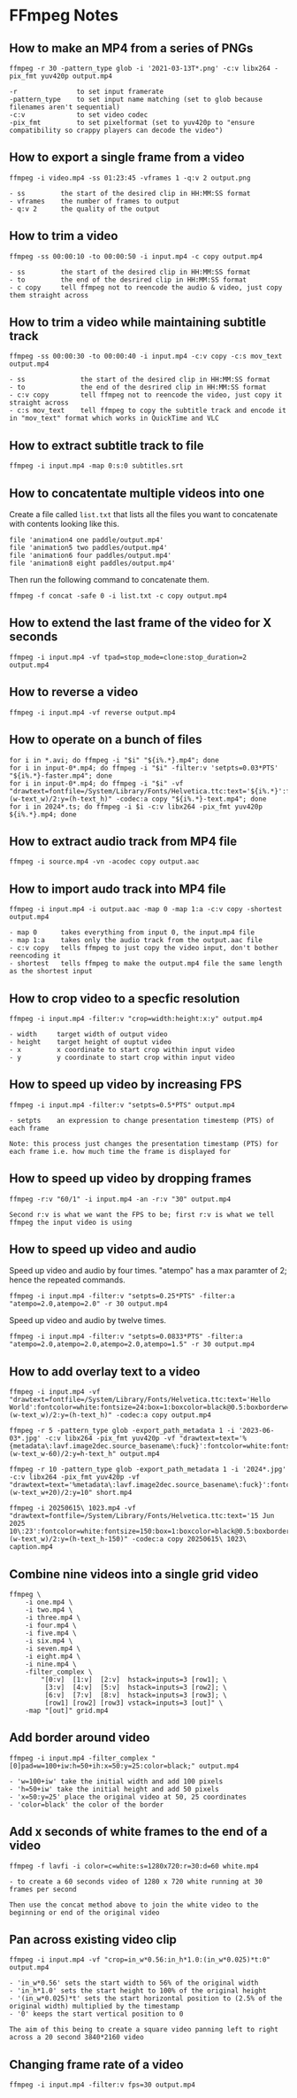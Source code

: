# FFmpeg Notes

## How to make an MP4 from a series of PNGs

    ffmpeg -r 30 -pattern_type glob -i '2021-03-13T*.png' -c:v libx264 -pix_fmt yuv420p output.mp4

    -r               to set input framerate
    -pattern_type    to set input name matching (set to glob because filenames aren't sequential)
    -c:v             to set video codec
    -pix_fmt         to set pixelformat (set to yuv420p to "ensure compatibility so crappy players can decode the video")

## How to export a single frame from a video

    ffmpeg -i video.mp4 -ss 01:23:45 -vframes 1 -q:v 2 output.png
    
    - ss         the start of the desired clip in HH:MM:SS format
    - vframes    the number of frames to output
    - q:v 2      the quality of the output

## How to trim a video

    ffmpeg -ss 00:00:10 -to 00:00:50 -i input.mp4 -c copy output.mp4

    - ss         the start of the desired clip in HH:MM:SS format
    - to         the end of the desrired clip in HH:MM:SS format
    - c copy     tell ffmpeg not to reencode the audio & video, just copy them straight across

## How to trim a video while maintaining subtitle track

    ffmpeg -ss 00:00:30 -to 00:00:40 -i input.mp4 -c:v copy -c:s mov_text output.mp4
    
    - ss              the start of the desired clip in HH:MM:SS format
    - to              the end of the desrired clip in HH:MM:SS format
    - c:v copy        tell ffmpeg not to reencode the video, just copy it straight across
    - c:s mov_text    tell ffmpeg to copy the subtitle track and encode it in "mov_text" format which works in QuickTime and VLC

## How to extract subtitle track to file

    ffmpeg -i input.mp4 -map 0:s:0 subtitles.srt

## How to concatentate multiple videos into one

Create a file called `list.txt` that lists all the files you want to concatenate with contents looking like this.

    file 'animation4 one paddle/output.mp4'
    file 'animation5 two paddles/output.mp4'
    file 'animation6 four paddles/output.mp4'
    file 'animation8 eight paddles/output.mp4'

Then run the following command to concatenate them.

    ffmpeg -f concat -safe 0 -i list.txt -c copy output.mp4

## How to extend the last frame of the video for X seconds

    ffmpeg -i input.mp4 -vf tpad=stop_mode=clone:stop_duration=2 output.mp4

## How to reverse a video

    ffmpeg -i input.mp4 -vf reverse output.mp4

## How to operate on a bunch of files

    for i in *.avi; do ffmpeg -i "$i" "${i%.*}.mp4"; done
    for i in input-0*.mp4; do ffmpeg -i "$i" -filter:v 'setpts=0.03*PTS' "${i%.*}-faster.mp4"; done
    for i in input-0*.mp4; do ffmpeg -i "$i" -vf "drawtext=fontfile=/System/Library/Fonts/Helvetica.ttc:text='${i%.*}':fontcolor=white:fontsize=35:box=1:boxcolor=black@0.5:boxborderw=5:x=(w-text_w)/2:y=(h-text_h)" -codec:a copy "${i%.*}-text.mp4"; done
    for i in 2024*.ts; do ffmpeg -i $i -c:v libx264 -pix_fmt yuv420p ${i%.*}.mp4; done

## How to extract audio track from MP4 file

    ffmpeg -i source.mp4 -vn -acodec copy output.aac

## How to import audo track into MP4 file

    ffmpeg -i input.mp4 -i output.aac -map 0 -map 1:a -c:v copy -shortest output.mp4

    - map 0      takes everything from input 0, the input.mp4 file
    - map 1:a    takes only the audio track from the output.aac file
    - c:v copy   tells ffmpeg to just copy the video input, don't bother reencoding it
    - shortest   tells ffmpeg to make the output.mp4 file the same length as the shortest input

## How to crop video to a specfic resolution

    ffmpeg -i input.mp4 -filter:v "crop=width:height:x:y" output.mp4

    - width     target width of output video
    - height    target height of ouptut video
    - x         x coordinate to start crop within input video
    - y         y coordinate to start crop within input video

## How to speed up video by increasing FPS

    ffmpeg -i input.mp4 -filter:v "setpts=0.5*PTS" output.mp4

    - setpts    an expression to change presentation timestemp (PTS) of each frame

    Note: this process just changes the presentation timestamp (PTS) for each frame i.e. how much time the frame is displayed for

## How to speed up video by dropping frames

    ffmpeg -r:v "60/1" -i input.mp4 -an -r:v "30" output.mp4

    Second r:v is what we want the FPS to be; first r:v is what we tell ffmpeg the input video is using

## How to speed up video and audio

Speed up video and audio by four times. "atempo" has a max paramter of 2; hence the repeated commands.

    ffmpeg -i input.mp4 -filter:v "setpts=0.25*PTS" -filter:a "atempo=2.0,atempo=2.0" -r 30 output.mp4

Speed up video and audio by twelve times.

    ffmpeg -i input.mp4 -filter:v "setpts=0.0833*PTS" -filter:a "atempo=2.0,atempo=2.0,atempo=2.0,atempo=1.5" -r 30 output.mp4

## How to add overlay text to a video

    ffmpeg -i input.mp4 -vf "drawtext=fontfile=/System/Library/Fonts/Helvetica.ttc:text='Hello World':fontcolor=white:fontsize=24:box=1:boxcolor=black@0.5:boxborderw=5:x=(w-text_w)/2:y=(h-text_h)" -codec:a copy output.mp4

    ffmpeg -r 5 -pattern_type glob -export_path_metadata 1 -i '2023-06-03*.jpg' -c:v libx264 -pix_fmt yuv420p -vf "drawtext=text='%{metadata\:lavf.image2dec.source_basename\:fuck}':fontcolor=white:fontsize=24:box=1:boxcolor=black@0.5:boxborderw=5:x=(w-text_w-60)/2:y=h-text_h" output.mp4

    ffmpeg -r 10 -pattern_type glob -export_path_metadata 1 -i '2024*.jpg' -c:v libx264 -pix_fmt yuv420p -vf "drawtext=text='%metadata\:lavf.image2dec.source_basename\:fuck}':fontcolor=white:fontsize=50:box=1:boxcolor=black@0.5:boxborderw=5:x=(w-text_w+20)/2:y=10" short.mp4

    ffmpeg -i 20250615\ 1023.mp4 -vf "drawtext=fontfile=/System/Library/Fonts/Helvetica.ttc:text='15 Jun 2025 10\:23':fontcolor=white:fontsize=150:box=1:boxcolor=black@0.5:boxborderw=25:x=(w-text_w)/2:y=(h-text_h-150)" -codec:a copy 20250615\ 1023\ caption.mp4

## Combine nine videos into a single grid video

    ffmpeg \
        -i one.mp4 \
        -i two.mp4 \
        -i three.mp4 \
        -i four.mp4 \
        -i five.mp4 \
        -i six.mp4 \
        -i seven.mp4 \
        -i eight.mp4 \
        -i nine.mp4 \
        -filter_complex \
            "[0:v]  [1:v]  [2:v]  hstack=inputs=3 [row1]; \
             [3:v]  [4:v]  [5:v]  hstack=inputs=3 [row2]; \
             [6:v]  [7:v]  [8:v]  hstack=inputs=3 [row3]; \
             [row1] [row2] [row3] vstack=inputs=3 [out]" \
        -map "[out]" grid.mp4

## Add border around video

    ffmpeg -i input.mp4 -filter_complex "[0]pad=w=100+iw:h=50+ih:x=50:y=25:color=black;" output.mp4

    - 'w=100+iw' take the initial width and add 100 pixels
    - 'h=50+iw' take the initial height and add 50 pixels
    - 'x=50:y=25' place the original video at 50, 25 coordinates
    - 'color=black' the color of the border

## Add x seconds of white frames to the end of a video

    ffmpeg -f lavfi -i color=c=white:s=1280x720:r=30:d=60 white.mp4

    - to create a 60 seconds video of 1280 x 720 white running at 30 frames per second

    Then use the concat method above to join the white video to the beginning or end of the original video

## Pan across existing video clip

    ffmpeg -i input.mp4 -vf "crop=in_w*0.56:in_h*1.0:(in_w*0.025)*t:0" output.mp4

    - 'in_w*0.56' sets the start width to 56% of the original width
    - 'in_h*1.0' sets the start height to 100% of the original height
    - '(in_w*0.025)*t' sets the start horizontal position to (2.5% of the original width) multiplied by the timestamp
    - '0' keeps the start vertical position to 0

    The aim of this being to create a square video panning left to right across a 20 second 3840*2160 video

## Changing frame rate of a video

    ffmpeg -i input.mp4 -filter:v fps=30 output.mp4

